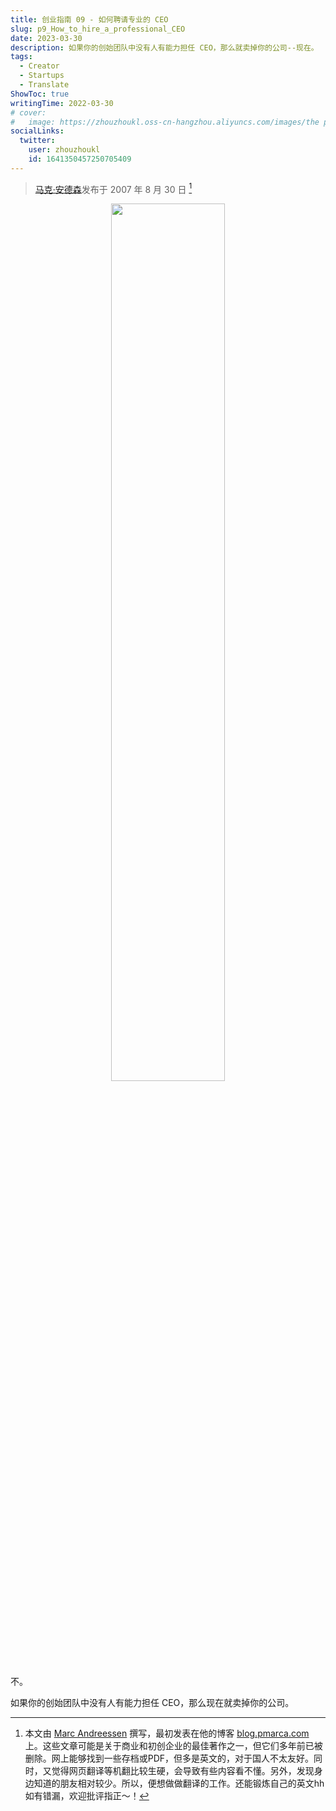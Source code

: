 ```yaml
---
title: 创业指南 09 - 如何聘请专业的 CEO
slug: p9_How_to_hire_a_professional_CEO
date: 2023-03-30
description: 如果你的创始团队中没有人有能力担任 CEO，那么就卖掉你的公司--现在。
tags:
  - Creator
  - Startups
  - Translate
ShowToc: true
writingTime: 2022-03-30
# cover:
#   image: https://zhouzhoukl.oss-cn-hangzhou.aliyuncs.com/images/the pmarca blog archives.png
socialLinks:
  twitter:
    user: zhouzhoukl
    id: 1641350457250705409
---
```


> [马克·安德森](https://en.wikipedia.org/wiki/Marc_Andreessen)发布于 2007 年 8 月 30 日 [^1]

<div align='center'><img src="https://zhouzhoukl.oss-cn-hangzhou.aliyuncs.com/images/The_pmarca_Blog_Archives.png" width="60%"></div>

不。

如果你的创始团队中没有人有能力担任 CEO，那么现在就卖掉你的公司。

[^1]: 本文由 [Marc Andreessen](https://en.wikipedia.org/wiki/Marc_Andreessen) 撰写，最初发表在他的博客 [blog.pmarca.com](http://web.archive.org/web/20100615060031/http://blog.pmarca.com/) 上。这些文章可能是关于商业和初创企业的最佳著作之一，但它们多年前已被删除。网上能够找到一些存档或PDF，但多是英文的，对于国人不太友好。同时，又觉得网页翻译等机翻比较生硬，会导致有些内容看不懂。另外，发现身边知道的朋友相对较少。所以，便想做做翻译的工作。还能锻炼自己的英文hh如有错漏，欢迎批评指正～！

<!-- Cloudflare Web Analytics --><script defer src='https://static.cloudflareinsights.com/beacon.min.js' data-cf-beacon='{"token": "9f9569f9d5e2464e9f1a094c2bb65d66"}'></script><!-- End Cloudflare Web Analytics -->
